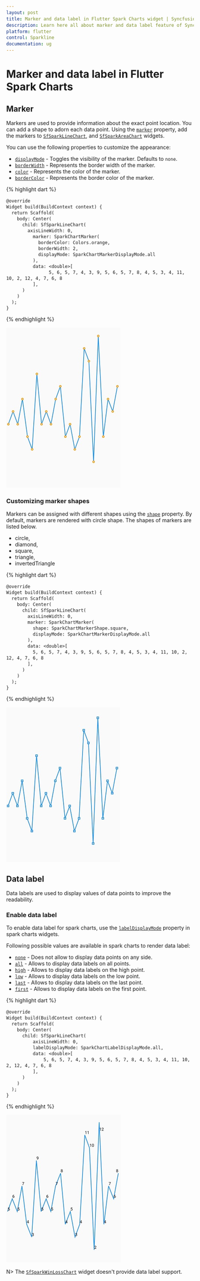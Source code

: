```yaml
---
layout: post
title: Marker and data label in Flutter Spark Charts widget | Syncfusion 
description: Learn here all about marker and data label feature of Syncfusion Spark Charts widget, its features and more.
platform: flutter
control: Sparkline
documentation: ug
---
```


# Marker and data label in Flutter Spark Charts

## Marker

Markers are used to provide information about the exact point location. You can add a shape to adorn each data point. Using the [`marker`](https://pub.dev/documentation/syncfusion_flutter_charts/latest/sparkcharts/SparkChartMarker-class.html) property, add the markers to [`SfSparkLineChart`](https://pub.dev/documentation/syncfusion_flutter_charts/latest/sparkcharts/SfSparkLineChart-class.html), and [`SfSparkAreaChart`](https://pub.dev/documentation/syncfusion_flutter_charts/latest/sparkcharts/SfSparkAreaChart-class.html) widgets.

You can use the following properties to customize the appearance:

* [`displayMode`](https://pub.dev/documentation/syncfusion_flutter_charts/latest/sparkcharts/SparkChartMarker/displayMode.html) - Toggles the visibility of the marker. Defaults to `none`.
* [`borderWidth`](https://pub.dev/documentation/syncfusion_flutter_charts/latest/sparkcharts/SparkChartMarker/borderWidth.html) - Represents the border width of the marker.
* [`color`](https://pub.dev/documentation/syncfusion_flutter_charts/latest/sparkcharts/SparkChartMarker/color.html) - Represents the color of the marker.
* [`borderColor`](https://pub.dev/documentation/syncfusion_flutter_charts/latest/sparkcharts/SparkChartMarker/borderColor.html) - Represents the border color of the marker.

{% highlight dart %} 

    @override
    Widget build(BuildContext context) {
      return Scaffold(
        body: Center(
          child: SfSparkLineChart(
            axisLineWidth: 0,
              marker: SparkChartMarker(
                borderColor: Colors.orange,
                borderWidth: 2,
                displayMode: SparkChartMarkerDisplayMode.all
              ),
              data: <double>[
                    5, 6, 5, 7, 4, 3, 9, 5, 6, 5, 7, 8, 4, 5, 3, 4, 11, 10, 2, 12, 4, 7, 6, 8
              ],
          )
        )
      );
    }

{% endhighlight %}

![Sparkline marker](images/marker/spark-marker-circle.png)

### Customizing marker shapes

Markers can be assigned with different shapes using the [`shape`](https://pub.dev/documentation/syncfusion_flutter_charts/latest/sparkcharts/SparkChartMarker/shape.html) property. By default, markers are rendered with circle shape. The shapes of markers are listed below.

* circle,
* diamond,
* square,
* triangle,
* invertedTriangle

{% highlight dart %} 

    @override
    Widget build(BuildContext context) {
      return Scaffold(
        body: Center(
          child: SfSparkLineChart(
            axisLineWidth: 0,
            marker: SparkChartMarker(
              shape: SparkChartMarkerShape.square,
              displayMode: SparkChartMarkerDisplayMode.all
            ),
            data: <double>[
              5, 6, 5, 7, 4, 3, 9, 5, 6, 5, 7, 8, 4, 5, 3, 4, 11, 10, 2, 12, 4, 7, 6, 8
            ],
          )
        )
      );
    }

{% endhighlight %}

![Sparkline marker shape](images/marker/spark-marker-square.png)

## Data label

Data labels are used to display values of data points to improve the readability.

### Enable data label

To enable data label for spark charts, use the [`labelDisplayMode`](https://pub.dev/documentation/syncfusion_flutter_charts/latest/sparkcharts/SfSparkLineChart/labelDisplayMode.html) property in spark charts widgets.

Following possible values are available in spark charts to render data label:

* [`none`](https://pub.dev/documentation/syncfusion_flutter_charts/latest/sparkcharts/SparkChartLabelDisplayMode-class.html) - Does not allow to display data points on any side.
* [`all`](https://pub.dev/documentation/syncfusion_flutter_charts/latest/sparkcharts/SparkChartLabelDisplayMode-class.html) - Allows to display data labels on all points.
* [`high`](https://pub.dev/documentation/syncfusion_flutter_charts/latest/sparkcharts/SparkChartLabelDisplayMode-class.html) - Allows to display data labels on the high point.
* [`low`](https://pub.dev/documentation/syncfusion_flutter_charts/latest/sparkcharts/SparkChartLabelDisplayMode-class.html) - Allows to display data labels on the low point.
* [`last`](https://pub.dev/documentation/syncfusion_flutter_charts/latest/sparkcharts/SparkChartLabelDisplayMode-class.html) - Allows to display data labels on the last point.
* [`first`](https://pub.dev/documentation/syncfusion_flutter_charts/latest/sparkcharts/SparkChartLabelDisplayMode-class.html) - Allows to display data labels on the first point.

{% highlight dart %} 

    @override
    Widget build(BuildContext context) {
      return Scaffold(
        body: Center(
          child: SfSparkLineChart(
              axisLineWidth: 0,
              labelDisplayMode: SparkChartLabelDisplayMode.all,
              data: <double>[
                  5, 6, 5, 7, 4, 3, 9, 5, 6, 5, 7, 8, 4, 5, 3, 4, 11, 10, 2, 12, 4, 7, 6, 8
              ],
          )
        )
      );
    }

{% endhighlight %}

![Sparkline datalabel](images/marker/spark-datalabel.png)

N> The [`SfSparkWinLossChart`](https://pub.dev/documentation/syncfusion_flutter_charts/latest/sparkcharts/SfSparkWinLossChart-class.html) widget doesn't provide data label support.